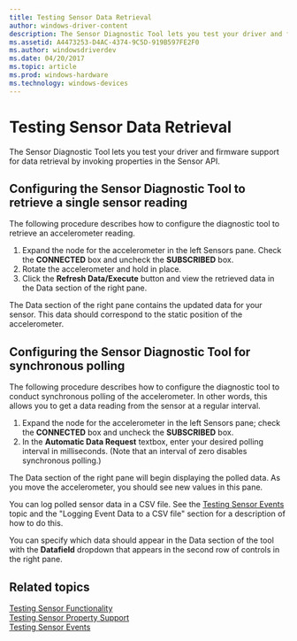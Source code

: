```yaml
---
title: Testing Sensor Data Retrieval
author: windows-driver-content
description: The Sensor Diagnostic Tool lets you test your driver and firmware support for data retrieval by invoking properties in the Sensor API.
ms.assetid: A4473253-D4AC-4374-9C5D-919B597FE2F0
ms.author: windowsdriverdev
ms.date: 04/20/2017
ms.topic: article
ms.prod: windows-hardware
ms.technology: windows-devices
---
```


# Testing Sensor Data Retrieval


The Sensor Diagnostic Tool lets you test your driver and firmware support for data retrieval by invoking properties in the Sensor API.
 

## Configuring the Sensor Diagnostic Tool to retrieve a single sensor reading


The following procedure describes how to configure the diagnostic tool to retrieve an accelerometer reading.

1.  Expand the node for the accelerometer in the left Sensors pane. Check the **CONNECTED** box and uncheck the **SUBSCRIBED** box.
2.  Rotate the accelerometer and hold in place.
3.  Click the **Refresh Data/Execute** button and view the retrieved data in the Data section of the right pane.

The Data section of the right pane contains the updated data for your sensor. This data should correspond to the static position of the accelerometer.

## Configuring the Sensor Diagnostic Tool for synchronous polling


The following procedure describes how to configure the diagnostic tool to conduct synchronous polling of the accelerometer. In other words, this allows you to get a data reading from the sensor at a regular interval.

1.  Expand the node for the accelerometer in the left Sensors pane; check the **CONNECTED** box and uncheck the **SUBSCRIBED** box.
2.  In the **Automatic Data Request** textbox, enter your desired polling interval in milliseconds. (Note that an interval of zero disables synchronous polling.)

The Data section of the right pane will begin displaying the polled data. As you move the accelerometer, you should see new values in this pane.

You can log polled sensor data in a CSV file. See the [Testing Sensor Events](testing-sensor-events.md) topic and the "Logging Event Data to a CSV file" section for a description of how to do this.

You can specify which data should appear in the Data section of the tool with the **Datafield** dropdown that appears in the second row of controls in the right pane.

## Related topics
[Testing Sensor Functionality](testing-sensor-functionality.md)  
[Testing Sensor Property Support](testing-and-logging-sensor-data.md)  
[Testing Sensor Events](testing-sensor-events.md)  



